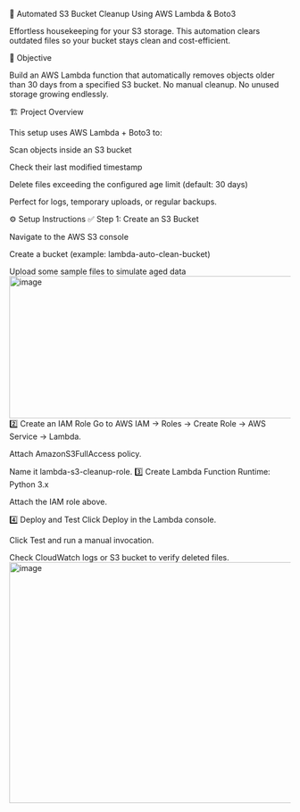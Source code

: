 🧹 Automated S3 Bucket Cleanup Using AWS Lambda & Boto3

Effortless housekeeping for your S3 storage. This automation clears outdated files so your bucket stays clean and cost-efficient.

🎯 Objective

Build an AWS Lambda function that automatically removes objects older than 30 days from a specified S3 bucket.
No manual cleanup. No unused storage growing endlessly.

🏗️ Project Overview

This setup uses AWS Lambda + Boto3 to:

Scan objects inside an S3 bucket

Check their last modified timestamp

Delete files exceeding the configured age limit (default: 30 days)

Perfect for logs, temporary uploads, or regular backups.

⚙️ Setup Instructions
✅ Step 1: Create an S3 Bucket

Navigate to the AWS S3 console

Create a bucket (example: lambda-auto-clean-bucket)

Upload some sample files to simulate aged data
<img width="878" height="255" alt="image" src="https://github.com/user-attachments/assets/26d19432-b84b-4732-88b3-7e43f18775c8" />
2️⃣ Create an IAM Role
Go to AWS IAM → Roles → Create Role → AWS Service → Lambda.

Attach AmazonS3FullAccess policy.

Name it lambda-s3-cleanup-role.
3️⃣ Create Lambda Function
Runtime: Python 3.x

Attach the IAM role above.

4️⃣ Deploy and Test
Click Deploy in the Lambda console.

Click Test and run a manual invocation.

Check CloudWatch logs or S3 bucket to verify deleted files.
<img width="767" height="432" alt="image" src="https://github.com/user-attachments/assets/054d8de5-ce20-48e3-aaf3-de48e33da66b" />


